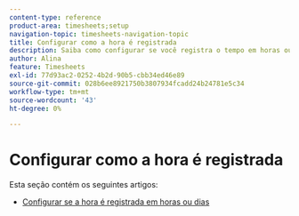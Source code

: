 ```yaml
---
content-type: reference
product-area: timesheets;setup
navigation-topic: timesheets-navigation-topic
title: Configurar como a hora é registrada
description: Saiba como configurar se você registra o tempo em horas ou dias nos artigos desta seção.
author: Alina
feature: Timesheets
exl-id: 77d93ac2-0252-4b2d-90b5-cbb34ed46e89
source-git-commit: 028b6ee8921750b3807934fcadd24b24781e5c34
workflow-type: tm+mt
source-wordcount: '43'
ht-degree: 0%

---
```


# Configurar como a hora é registrada

Esta seção contém os seguintes artigos:

* [Configurar se a hora é registrada em horas ou dias](../../timesheets/config-timesheet-prefs/config-time-logged-hrs-days.md)
